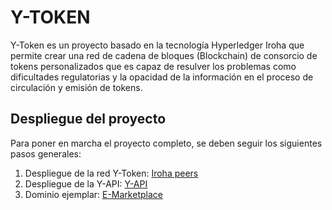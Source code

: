 # Y-TOKEN
Y-Token es un proyecto basado en la tecnología Hyperledger Iroha que permite crear una red de cadena de bloques (Blockchain) de consorcio de tokens personalizados que es capaz de resulver los problemas como dificultades regulatorias y la opacidad de la información en el proceso de circulación y emisión de tokens.

## Despliegue del proyecto
Para poner en marcha el proyecto completo, se deben seguir los siguientes pasos generales:
 1. Despliegue de la red Y-Token: [Iroha peers](https://github.com/Tnxent/Y-TOKEN/tree/main/Iroha%20peers)
 2. Despliegue de la Y-API: [Y-API](https://github.com/Tnxent/Y-TOKEN/tree/main/Y-API)
 2. Dominio ejemplar: [E-Marketplace](https://github.com/Tnxent/Y-TOKEN/tree/main/E-Marketplace)
